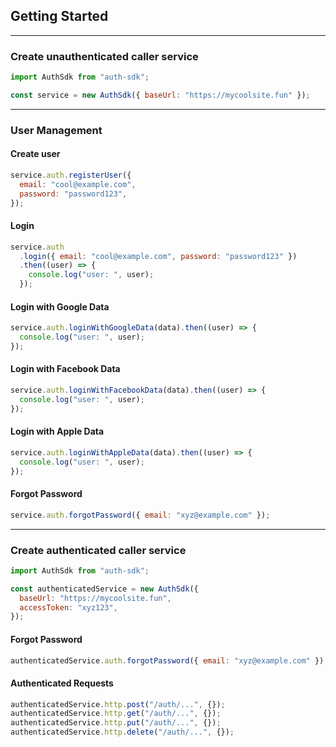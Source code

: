 ## Getting Started

---

### Create unauthenticated caller service

```js
import AuthSdk from "auth-sdk";

const service = new AuthSdk({ baseUrl: "https://mycoolsite.fun" });
```

---

### User Management

#### Create user

```js
service.auth.registerUser({
  email: "cool@example.com",
  password: "password123",
});
```

#### Login

```js
service.auth
  .login({ email: "cool@example.com", password: "password123" })
  .then((user) => {
    console.log("user: ", user);
  });
```

#### Login with Google Data

```js
service.auth.loginWithGoogleData(data).then((user) => {
  console.log("user: ", user);
});
```

#### Login with Facebook Data

```js
service.auth.loginWithFacebookData(data).then((user) => {
  console.log("user: ", user);
});
```

#### Login with Apple Data

```js
service.auth.loginWithAppleData(data).then((user) => {
  console.log("user: ", user);
});
```

#### Forgot Password

```js
service.auth.forgotPassword({ email: "xyz@example.com" });
```

---

### Create authenticated caller service

```js
import AuthSdk from "auth-sdk";

const authenticatedService = new AuthSdk({
  baseUrl: "https://mycoolsite.fun",
  accessToken: "xyz123",
});
```

#### Forgot Password

```js
authenticatedService.auth.forgotPassword({ email: "xyz@example.com" });
```

#### Authenticated Requests

```js
authenticatedService.http.post("/auth/...", {});
authenticatedService.http.get("/auth/...", {});
authenticatedService.http.put("/auth/...", {});
authenticatedService.http.delete("/auth/...", {});
```
